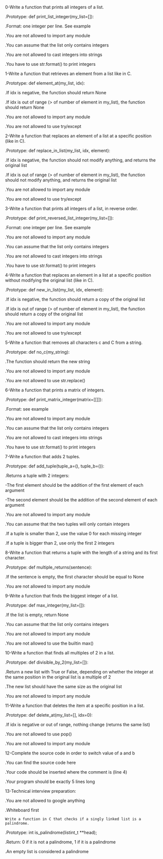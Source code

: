 0-Write a function that prints all integers of a list.

.Prototype: def print_list_integer(my_list=[]):

.Format: one integer per line. See example

.You are not allowed to import any module

.You can assume that the list only contains integers

.You are not allowed to cast integers into strings

.You have to use str.format() to print integers

1-Write a function that retrieves an element from a list like in C.

.Prototype: def element_at(my_list, idx):

.If idx is negative, the function should return None

.If idx is out of range (> of number of element in my_list), the function should return None

.You are not allowed to import any module

.You are not allowed to use try/except

2-Write a function that replaces an element of a list at a specific position (like in C).

.Prototype: def replace_in_list(my_list, idx, element):

.If idx is negative, the function should not modify anything, and returns the original list

.If idx is out of range (> of number of element in my_list), the function should not modify anything, and returns the original list

.You are not allowed to import any module

.You are not allowed to use try/except

3-Write a function that prints all integers of a list, in reverse order.

.Prototype: def print_reversed_list_integer(my_list=[]):

.Format: one integer per line. See example

.You are not allowed to import any module

.You can assume that the list only contains integers

.You are not allowed to cast integers into strings

.You have to use str.format() to print integers


4-Write a function that replaces an element in a list at a specific position without modifying the original list (like in C).

.Prototype: def new_in_list(my_list, idx, element):

.If idx is negative, the function should return a copy of the original list

.If idx is out of range (> of number of element in my_list), the function should return a copy of the original list

.You are not allowed to import any module

.You are not allowed to use try/except


5-Write a function that removes all characters c and C from a string.

.Prototype: def no_c(my_string):

.The function should return the new string

.You are not allowed to import any module

.You are not allowed to use str.replace()

6-Write a function that prints a matrix of integers.

.Prototype: def print_matrix_integer(matrix=[[]]):

.Format: see example

.You are not allowed to import any module

.You can assume that the list only contains integers

.You are not allowed to cast integers into strings

.You have to use str.format() to print integers


7-Write a function that adds 2 tuples.

.Prototype: def add_tuple(tuple_a=(), tuple_b=()):

.Returns a tuple with 2 integers:

   -The first element should be the addition of the first element of each argument

   -The second element should be the addition of the second element of each argument

.You are not allowed to import any module

.You can assume that the two tuples will only contain integers

.If a tuple is smaller than 2, use the value 0 for each missing integer

.If a tuple is bigger than 2, use only the first 2 integers

8-Write a function that returns a tuple with the length of a string and its first character.

.Prototype: def multiple_returns(sentence):

.If the sentence is empty, the first character should be equal to None

.You are not allowed to import any module

9-Write a function that finds the biggest integer of a list.

.Prototype: def max_integer(my_list=[]):

.If the list is empty, return None

.You can assume that the list only contains integers

.You are not allowed to import any module

.You are not allowed to use the builtin max()

10-Write a function that finds all multiples of 2 in a list.

.Prototype: def divisible_by_2(my_list=[]):

.Return a new list with True or False, depending on whether the integer at the same position in the original list is a multiple of 2

.The new list should have the same size as the original list

.You are not allowed to import any module

11-Write a function that deletes the item at a specific position in a list.

.Prototype: def delete_at(my_list=[], idx=0):

.If idx is negative or out of range, nothing change (returns the same list)

.You are not allowed to use pop()

.You are not allowed to import any module

12-Complete the source code in order to switch value of a and b

.You can find the source code here

.Your code should be inserted where the comment is (line 4)

.Your program should be exactly 5 lines long

13-Technical interview preparation:

.You are not allowed to google anything

.Whiteboard first
  
    Write a function in C that checks if a singly linked list is a palindrome.

.Prototype: int is_palindrome(listint_t **head);

.Return: 0 if it is not a palindrome, 1 if it is a palindrome

.An empty list is considered a palindrome
